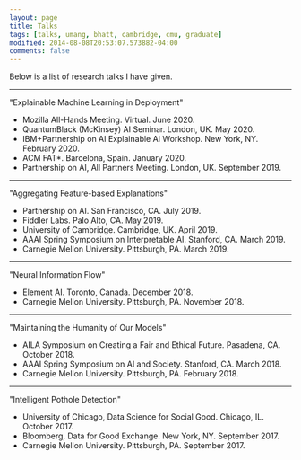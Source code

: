 ```yaml
---
layout: page
title: Talks
tags: [talks, umang, bhatt, cambridge, cmu, graduate]
modified: 2014-08-08T20:53:07.573882-04:00
comments: false
---
```


Below is a list of research talks I have given.

----

"Explainable Machine Learning in Deployment"
* Mozilla All-Hands Meeting. Virtual. June 2020.
* QuantumBlack (McKinsey) AI Seminar. London, UK. May 2020.
* IBM+Partnership on AI Explainable AI Workshop. New York, NY. February 2020.
* ACM FAT\*. Barcelona, Spain. January 2020.
* Partnership on AI, All Partners Meeting. London, UK. September 2019.

----

"Aggregating Feature-based Explanations"
* Partnership on AI. San Francisco, CA. July 2019.
* Fiddler Labs. Palo Alto, CA. May 2019.
* University of Cambridge. Cambridge, UK. April 2019.
* AAAI Spring Symposium on Interpretable AI. Stanford, CA. March 2019.
* Carnegie Mellon University. Pittsburgh, PA. March 2019.

----

"Neural Information Flow"
* Element AI. Toronto, Canada. December 2018.
* Carnegie Mellon University. Pittsburgh, PA. November 2018.

----

"Maintaining the Humanity of Our Models"
* AILA Symposium on Creating a Fair and Ethical Future. Pasadena, CA. October 2018.
* AAAI Spring Symposium on AI and Society. Stanford, CA. March 2018.
* Carnegie Mellon University. Pittsburgh, PA. February 2018.

----

"Intelligent Pothole Detection"
* University of Chicago, Data Science for Social Good. Chicago, IL. October 2017.
* Bloomberg, Data for Good Exchange. New York, NY. September 2017.
* Carnegie Mellon University. Pittsburgh, PA. September 2017.


